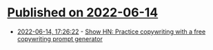 # [Published on 2022-06-14](index.md)

* [2022-06-14, 17:26:22](https://news.ycombinator.com/item?id=31742847) - [Show HN: Practice copywriting with a free copywriting prompt generator](https://www.copywritingprompts.com/)
